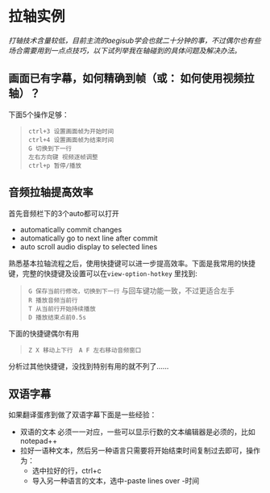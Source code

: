 # 拉轴实例
*打轴技术含量较低，目前主流的aegisub学会也就二十分钟的事，不过偶尔也有些场合需要用到一点点技巧，以下试列举我在轴碰到的具体问题及解决办法。*   
## 画面已有字幕，如何精确到帧（或： 如何使用视频拉轴）？  
下面5个操作足够：  

>`ctrl+3 设置画面帧为开始时间`  
>`ctrl+4 设置画面帧为结束时间`  
>`G 切换到下一行`  
>`左右方向键 视频逐帧调整`  
>`ctrl+p 暂停/播放`

## 音频拉轴提高效率    

首先音频栏下的3个auto都可以打开  
* automatically commit changes  
* automatically go to next line after commit  
* auto scroll audio display to selected lines  
    
熟悉基本拉轴流程之后，使用快捷键可以进一步提高效率。下面是我常用的快捷键，完整的快捷键及设置可以在`view-option-hotkey` 里找到:  

>`G 保存当前行修改，切换到下一行` 与回车键功能一致，不过更适合左手  
>`R 播放音频当前行`  
>`T 从当前行开始持续播放`  
>`D 播放结束点前0.5s`  

下面的快捷键偶尔有用
>`Z X 移动上下行`  
>`A F 左右移动音频窗口`  


分析过其他快捷键，没找到特别有用的就不列了……  

## 双语字幕    

如果翻译蛋疼到做了双语字幕下面是一些经验：  

* 双语的文本 必须一一对应，一些可以显示行数的文本编辑器是必须的，比如notepad++  
* 拉好一语种文本，然后另一种语言只需要将开始结束时间复制过去即可，操作为：   
    * 选中拉好的行，ctrl+c  
    * 导入另一种语言的文本，选中-paste lines over -时间  
    
    


